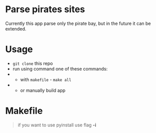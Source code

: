# Parse pirates sites

Currently this app parse only the pirate bay, but in the future it can be extended.

# Usage

-   `git clone` this repo
-   run using command one of these commands:
-   -   with `makefile` - `make all`
-   -   or manually build app

# Makefile

> if you want to use pyinstall use flag **-i**
